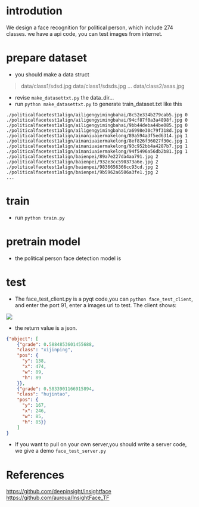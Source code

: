 
# introdution
We design a face recognition for political person, which include 274 classes. we have a api code, you can test images from internet.

# prepare dataset
+ you should make a data struct
>data/class1/sdsd.jpg
>data/class1/sdsds.jpg
>...
>data/class2/asas.jpg
+ revise `make_datasettxt.py` the data_dir...
+ run `python make_datasettxt.py` to generate train_dataset.txt
like this
```
./politicalfacetest1align/ailigengyimingbahai/8c52e334b279cab5.jpg 0
./politicalfacetest1align/ailigengyimingbahai/94cf87f0a3a4898f.jpg 0
./politicalfacetest1align/ailigengyimingbahai/9bb44deba44be085.jpg 0
./politicalfacetest1align/ailigengyimingbahai/a6998e30c79f318d.jpg 0
./politicalfacetest1align/aimaniuaiermakelong/89a594a3f5ed6314.jpg 1
./politicalfacetest1align/aimaniuaiermakelong/8ef826f36027f30c.jpg 1
./politicalfacetest1align/aimaniuaiermakelong/93c952bb4a4287b7.jpg 1
./politicalfacetest1align/aimaniuaiermakelong/94f5496a56db2b81.jpg 1
./politicalfacetest1align/baienpei/89a7e227da4aa791.jpg 2
./politicalfacetest1align/baienpei/932e3cc590373a6e.jpg 2
./politicalfacetest1align/baienpei/9836656366cc93cd.jpg 2
./politicalfacetest1align/baienpei/9b5962a6506a3fe1.jpg 2
...
```
# train
+ run `python train.py`
# pretrain model
+ the political person face detection model is []()
# test
+ The face_test_client.py is a pyqt code,you can `python face_test_client`, and enter the port 91, enter a images url to test. The client shows:

![](https://blogpic-1257632417.cos.ap-chengdu.myqcloud.com/BlogGit/base/%E5%BE%AE%E4%BF%A1%E6%88%AA%E5%9B%BE_20200318204100.png) 

+ the return value is a json.
```json
{"object": [
    {"grade": 0.5884853601455688, 
    "class": "xijinping", 
    "pos": {
      "y": 138, 
      "x": 474, 
      "w": 89, 
      "h": 89
    }},
    {"grade": 0.5833901166915894, 
    "class": "hujintao", 
    "pos": {
      "y": 167, 
      "x": 246, 
      "w": 85, 
      "h": 85}}
    ]
}
```
+ If you want to pull on your own server,you should write a server code, we give a demo `face_test_server.py`

# References
https://github.com/deepinsight/insightface
https://github.com/auroua/InsightFace_TF
